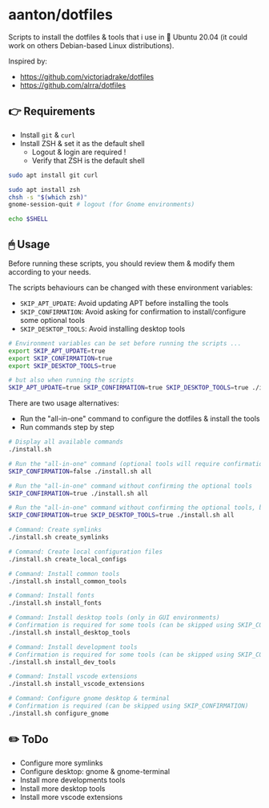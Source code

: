# aanton/dotfiles

Scripts to install the dotfiles & tools that i use in 🐧 Ubuntu 20.04 (it could work on others Debian-based Linux distributions).

Inspired by:
* https://github.com/victoriadrake/dotfiles
* https://github.com/alrra/dotfiles

## 👉 Requirements

* Install `git` & `curl`
* Install ZSH & set it as the default shell
  * Logout & login are required !
  * Verify that ZSH is the default shell

```bash
sudo apt install git curl

sudo apt install zsh
chsh -s "$(which zsh)"
gnome-session-quit # logout (for Gnome environments)

echo $SHELL
```

## 🖱 Usage

Before running these scripts, you should review them & modify them according to your needs.

The scripts behaviours can be changed with these environment variables:
* `SKIP_APT_UPDATE`: Avoid updating APT before installing the tools
* `SKIP_CONFIRMATION`: Avoid asking for confirmation to install/configure some optional tools
* `SKIP_DESKTOP_TOOLS`: Avoid installing desktop tools

```bash
# Environment variables can be set before running the scripts ...
export SKIP_APT_UPDATE=true
export SKIP_CONFIRMATION=true
export SKIP_DESKTOP_TOOLS=true

# but also when running the scripts
SKIP_APT_UPDATE=true SKIP_CONFIRMATION=true SKIP_DESKTOP_TOOLS=true ./install.sh <command>
```

There are two usage alternatives:
* Run the "all-in-one" command to configure the dotfiles & install the tools
* Run commands step by step

```bash
# Display all available commands
./install.sh

# Run the "all-in-one" command (optional tools will require confirmation)
SKIP_CONFIRMATION=false ./install.sh all

# Run the "all-in-one" command without confirming the optional tools
SKIP_CONFIRMATION=true ./install.sh all

# Run the "all-in-one" command without confirming the optional tools, but skipping the desktop tools
SKIP_CONFIRMATION=true SKIP_DESKTOP_TOOLS=true ./install.sh all
```

```bash
# Command: Create symlinks
./install.sh create_symlinks

# Command: Create local configuration files
./install.sh create_local_configs

# Command: Install common tools
./install.sh install_common_tools

# Command: Install fonts
./install.sh install_fonts

# Command: Install desktop tools (only in GUI environments)
# Confirmation is required for some tools (can be skipped using SKIP_CONFIRMATION)
./install.sh install_desktop_tools

# Command: Install development tools
# Confirmation is required for some tools (can be skipped using SKIP_CONFIRMATION)
./install.sh install_dev_tools

# Command: Install vscode extensions
./install.sh install_vscode_extensions

# Command: Configure gnome desktop & terminal
# Confirmation is required (can be skipped using SKIP_CONFIRMATION)
./install.sh configure_gnome
```

## ✏️ ToDo

* Configure more symlinks
* Configure desktop: gnome & gnome-terminal
* Install more developments tools
* Install more desktop tools
* Install more vscode extensions
